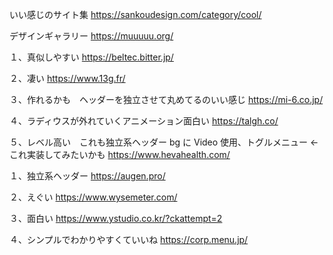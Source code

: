 <!--  -->

いい感じのサイト集
https://sankoudesign.com/category/cool/

<!--  -->

デザインギャラリー
https://muuuuu.org/

１、真似しやすい
https://beltec.bitter.jp/

２、凄い
https://www.13g.fr/

３、作れるかも　ヘッダーを独立させて丸めてるのいい感じ
https://mi-6.co.jp/

４、ラディウスが外れていくアニメーション面白い
https://talgh.co/

５、レベル高い　これも独立系ヘッダー bg に Video 使用、トグルメニュー ← これ実装してみたいかも
https://www.hevahealth.com/

<!--  -->

１、独立系ヘッダー
https://augen.pro/

２、えぐい
https://www.wysemeter.com/

３、面白い
https://www.ystudio.co.kr/?ckattempt=2

４、シンプルでわかりやすくていいね
https://corp.menu.jp/
